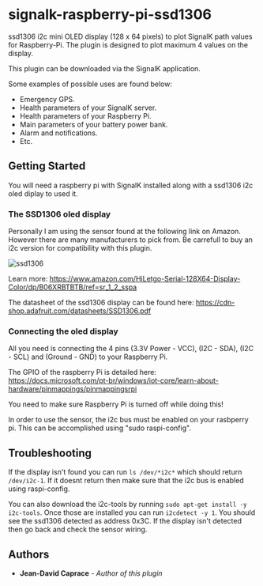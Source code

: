
# signalk-raspberry-pi-ssd1306

ssd1306 i2c mini OLED display (128 x 64 pixels) to plot SignalK path values for Raspberry-Pi. The plugin is designed to plot maximum 4 values on the display.

This plugin can be downloaded via the SignalK application.

Some examples of possible uses are found below:
* Emergency GPS.
* Health parameters of your SignalK server.
* Health parameters of your Raspberry Pi.
* Main parameters of your battery power bank.
* Alarm and notifications.
* Etc.

## Getting Started
You will need a raspberry pi with SignalK installed along with a ssd1306 i2c oled diplay to used it.

### The SSD1306 oled display
Personally I am using the sensor found at the following link on Amazon. However there are many manufacturers to pick from. Be carrefull to buy an i2c version for compatibility with this plugin.

![ssd1306](../master/Pictures/ssd1306.png)

Learn more: https://www.amazon.com/HiLetgo-Serial-128X64-Display-Color/dp/B06XRBTBTB/ref=sr_1_2_sspa

The datasheet of the ssd1306 display can be found here: https://cdn-shop.adafruit.com/datasheets/SSD1306.pdf

### Connecting the oled display
All you need is connecting the 4 pins (3.3V Power - VCC), (I2C - SDA), (I2C - SCL) and (Ground - GND) to your Raspberry Pi.

The GPIO of the raspberry Pi is detailed here: https://docs.microsoft.com/pt-br/windows/iot-core/learn-about-hardware/pinmappings/pinmappingsrpi

You need to make sure Raspberry Pi is turned off while doing this!

In order to use the sensor, the i2c bus must be enabled on your rasbperry pi. This can be accomplished using "sudo raspi-config".

## Troubleshooting
If the display isn't found you can run `ls /dev/*i2c*` which should return `/dev/i2c-1`. If it doesnt return then make sure that the i2c bus is enabled using raspi-config.

You can also download the i2c-tools by running `sudo apt-get install -y i2c-tools`. Once those are installed you can run `i2cdetect -y 1`. You should see the ssd1306 detected as address 0x3C. If the display isn't detected then go back and check the sensor wiring.

## Authors
* **Jean-David Caprace** - *Author of this plugin*
